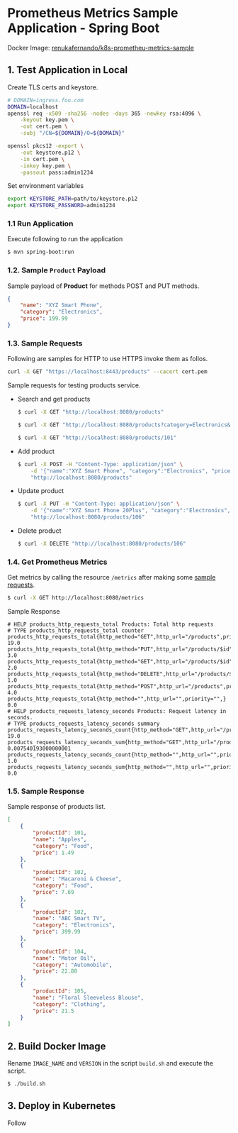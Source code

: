 # Prometheus Metrics Sample Application - Spring Boot

Docker Image: [renukafernando/k8s-prometheu-metrics-sample](https://hub.docker.com/repository/docker/renukafernando/k8s-prometheu-metrics-sample)

## 1. Test Application in Local

Create TLS certs and keystore.
```sh
# DOMAIN=ingress.foo.com
DOMAIN=localhost
openssl req -x509 -sha256 -nodes -days 365 -newkey rsa:4096 \
    -keyout key.pem \
    -out cert.pem \
    -subj "/CN=${DOMAIN}/O=${DOMAIN}"

openssl pkcs12 -export \
    -out keystore.p12 \
    -in cert.pem \
    -inkey key.pem \
    -passout pass:admin1234
```

Set environment variables
```sh
export KEYSTORE_PATH=path/to/keystore.p12
export KEYSTORE_PASSWORD=admin1234
```

### 1.1 Run Application
Execute following to run the application
```sh
$ mvn spring-boot:run
```

### 1.2. Sample `Product` Payload
Sample payload of **Product** for methods POST and PUT methods.
```json
{
	"name": "XYZ Smart Phone",
	"category": "Electronics",
	"price": 199.99
}
```

### 1.3. Sample Requests

Following are samples for HTTP to use HTTPS invoke them as follos.
```sh
curl -X GET "https://localhost:8443/products" --cacert cert.pem
```

Sample requests for testing products service.
- Search and get products
    ```sh
    $ curl -X GET "http://localhost:8080/products"
  
    $ curl -X GET "http://localhost:8080/products?category=Electronics&lower-than=500&higher-than=300"
  
    $ curl -X GET "http://localhost:8080/products/101"
    ```
- Add product
    ```sh
    $ curl -X POST -H "Content-Type: application/json" \
        -d '{"name":"XYZ Smart Phone", "category":"Electronics", "price": "$199.99"}' \
        "http://localhost:8080/products"
    ```

- Update product
    ```sh
    $ curl -X PUT -H "Content-Type: application/json" \
        -d '{"name":"XYZ Smart Phone 20Plus", "category":"Electronics", "price": "$199.99"}' \
        "http://localhost:8080/products/106"
    ```

- Delete product
    ```sh
    $ curl -X DELETE "http://localhost:8080/products/106"
    ```

### 1.4. Get Prometheus Metrics
Get metrics by calling the resource `/metrics` after making some [sample requests](#13-sample-requests).
```sh
$ curl -X GET http://localhost:8080/metrics
```

Sample Response
```log
# HELP products_http_requests_total Products: Total http requests
# TYPE products_http_requests_total counter
products_http_requests_total{http_method="GET",http_url="/products",priority="HIGH",} 19.0
products_http_requests_total{http_method="PUT",http_url="/products/$id",priority="LOW",} 3.0
products_http_requests_total{http_method="GET",http_url="/products/$id",priority="HIGH",} 2.0
products_http_requests_total{http_method="DELETE",http_url="/products/$id",priority="LOW",} 1.0
products_http_requests_total{http_method="POST",http_url="/products",priority="HIGH",} 4.0
products_http_requests_total{http_method="",http_url="",priority="",} 0.0
# HELP products_requests_latency_seconds Products: Request latency in seconds.
# TYPE products_requests_latency_seconds summary
products_requests_latency_seconds_count{http_method="GET",http_url="/products",priority="HIGH",} 19.0
products_requests_latency_seconds_sum{http_method="GET",http_url="/products",priority="HIGH",} 0.007540193000000001
products_requests_latency_seconds_count{http_method="",http_url="",priority="",} 1.0
products_requests_latency_seconds_sum{http_method="",http_url="",priority="",} 0.0
```

### 1.5. Sample Response
Sample response of products list.
```json
[
    {
        "productId": 101,
        "name": "Apples",
        "category": "Food",
        "price": 1.49
    },
    {
        "productId": 102,
        "name": "Macaroni & Cheese",
        "category": "Food",
        "price": 7.69
    },
    {
        "productId": 102,
        "name": "ABC Smart TV",
        "category": "Electronics",
        "price": 399.99
    },
    {
        "productId": 104,
        "name": "Motor Oil",
        "category": "Automobile",
        "price": 22.88
    },
    {
        "productId": 105,
        "name": "Floral Sleeveless Blouse",
        "category": "Clothing",
        "price": 21.5
    }
]
```

## 2. Build Docker Image

Rename `IMAGE_NAME` and `VERSION` in the script `build.sh` and execute the script.
```sh
$ ./build.sh
```

## 3. Deploy in Kubernetes

Follow